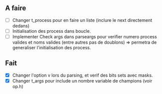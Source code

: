 ## A faire
- [ ] Changer t\_process pour en faire un liste (inclure le next directement dedans)
- [ ] Initialisation des process dans boucle.
- [ ] Implementer Check args dans parseargs pour verifier numero process valides et noms valides (entre autres pas de doublons) => permetra de generaliser l'initialisation des process.

## Fait
- [x] Changer l'option v lors du parsing, et verif des bits sets avec masks.
- [x] Changer t\_args pour include un nombre variable de champions (voir op.h)
